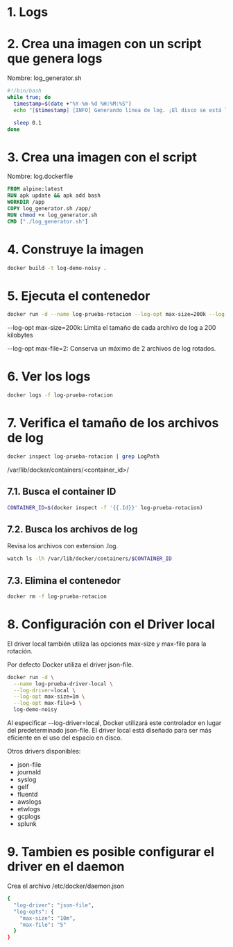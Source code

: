 # 1. Logs <!-- omit in TOC -->

# 2. Crea una imagen con un script que genera logs

Nombre: log_generator.sh
```sh
#!/bin/bash
while true; do
  timestamp=$(date +"%Y-%m-%d %H:%M:%S")
  echo "[$timestamp] [INFO] Generando línea de log. ¡El disco se está llenando! *********************************** (PID: $$). "

  sleep 0.1
done
```

# 3. Crea una imagen con el script
Nombre: log.dockerfile
```dockerfile
FROM alpine:latest
RUN apk update && apk add bash
WORKDIR /app
COPY log_generator.sh /app/
RUN chmod +x log_generator.sh
CMD ["./log_generator.sh"]
```

# 4. Construye la imagen
```sh
docker build -t log-demo-noisy .
```

# 5. Ejecuta el contenedor
```sh
docker run -d --name log-prueba-rotacion --log-opt max-size=200k --log-opt max-file=2 log-demo-noisy
```

--log-opt max-size=200k: Limita el tamaño de cada archivo de log a 200 kilobytes

--log-opt max-file=2: Conserva un máximo de 2 archivos de log rotados.

# 6. Ver los logs
```sh
docker logs -f log-prueba-rotacion
```


# 7. Verifica el tamaño de los archivos de log
```sh
docker inspect log-prueba-rotacion | grep LogPath
```
/var/lib/docker/containers/<container_id>/

## 7.1. Busca el container ID
```sh
CONTAINER_ID=$(docker inspect -f '{{.Id}}' log-prueba-rotacion)
```

## 7.2. Busca los archivos de log
Revisa los archivos con extension .log.
```sh
watch ls -lh /var/lib/docker/containers/$CONTAINER_ID
```

## 7.3. Elimina el contenedor
```sh
docker rm -f log-prueba-rotacion
```

# 8. Configuración con el Driver local
El driver local también utiliza las opciones max-size y max-file para la rotación.

Por defecto Docker utiliza el driver json-file.

```sh
docker run -d \
  --name log-prueba-driver-local \
  --log-driver=local \
  --log-opt max-size=1m \
  --log-opt max-file=5 \
  log-demo-noisy
```

Al especificar --log-driver=local, Docker utilizará este controlador en lugar del predeterminado json-file. El driver local está diseñado para ser más eficiente en el uso del espacio en disco.

Otros drivers disponibles:
- json-file
- journald
- syslog
- gelf
- fluentd
- awslogs
- etwlogs
- gcplogs
- splunk


# 9. Tambien es posible configurar el driver en el daemon
Crea el archivo /etc/docker/daemon.json
```sh
{
  "log-driver": "json-file",
  "log-opts": {
    "max-size": "10m",
    "max-file": "5"
  }
}
```

